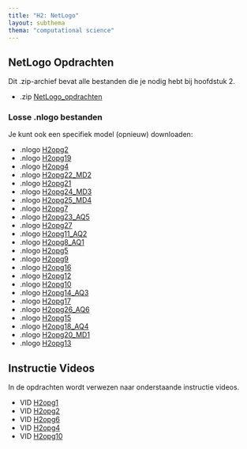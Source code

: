 ```yaml
---
title: "H2: NetLogo"
layout: subthema
thema: "computational science"
---
```


## NetLogo Opdrachten

Dit .zip-archief bevat alle bestanden die je nodig hebt bij hoofdstuk 2.

* .zip [NetLogo_opdrachten](leerlingen/h2/NetLogo_opdrachten.zip)

### Losse .nlogo bestanden

Je kunt ook een specifiek model (opnieuw) downloaden:

* .nlogo [H2opg2](leerlingen/h2/H2opg2.nlogo)
* .nlogo [H2opg19](leerlingen/h2/H2opg19.nlogo)
* .nlogo [H2opg4](leerlingen/h2/H2opg4.nlogo)
* .nlogo [H2opg22_MD2](leerlingen/h2/H2opg22_MD2.nlogo)
* .nlogo [H2opg21](leerlingen/h2/H2opg21.nlogo)
* .nlogo [H2opg24_MD3](leerlingen/h2/H2opg24_MD3.nlogo)
* .nlogo [H2opg25_MD4](leerlingen/h2/H2opg25_MD4.nlogo)
* .nlogo [H2opg7](leerlingen/h2/H2opg7.nlogo)
* .nlogo [H2opg23_AQ5](leerlingen/h2/H2opg23_AQ5.nlogo)
* .nlogo [H2opg27](leerlingen/h2/H2opg27.nlogo)
* .nlogo [H2opg11_AQ2](leerlingen/h2/H2opg11_AQ2.nlogo)
* .nlogo [H2opg8_AQ1](leerlingen/h2/H2opg8_AQ1.nlogo)
* .nlogo [H2opg5](leerlingen/h2/H2opg5.nlogo)
* .nlogo [H2opg9](leerlingen/h2/H2opg9.nlogo)
* .nlogo [H2opg16](leerlingen/h2/H2opg16.nlogo)
* .nlogo [H2opg12](leerlingen/h2/H2opg12.nlogo)
* .nlogo [H2opg10](leerlingen/h2/H2opg10.nlogo)
* .nlogo [H2opg14_AQ3](leerlingen/h2/H2opg14_AQ3.nlogo)
* .nlogo [H2opg17](leerlingen/h2/H2opg17.nlogo)
* .nlogo [H2opg26_AQ6](leerlingen/h2/H2opg26_AQ6.nlogo)
* .nlogo [H2opg15](leerlingen/h2/H2opg15.nlogo)
* .nlogo [H2opg18_AQ4](leerlingen/h2/H2opg18_AQ4.nlogo)
* .nlogo [H2opg20_MD1](leerlingen/h2/H2opg20_MD1.nlogo)
* .nlogo [H2opg13](leerlingen/h2/H2opg13.nlogo)

## Instructie Videos

In de opdrachten wordt verwezen naar onderstaande instructie videos.

* VID [H2opg1](leerlingen/h2/H2opg1.mp4)
* VID [H2opg2](leerlingen/h2/H2opg2.mp4)
* VID [H2opg6](leerlingen/h2/H2opg6.mp4)
* VID [H2opg4](leerlingen/h2/H2opg4.mp4)
* VID [H2opg10](leerlingen/h2/H2opg10.mp4)
